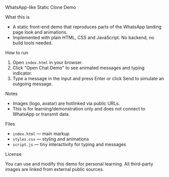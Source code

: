 WhatsApp-like Static Clone Demo

What this is

- A static front-end demo that reproduces parts of the WhatsApp landing page look and animations.
- Implemented with plain HTML, CSS and JavaScript. No backend, no build tools needed.

How to run

1. Open `index.html` in your browser.
2. Click "Open Chat Demo" to see animated messages and typing indicator.
3. Type a message in the input and press Enter or click Send to simulate an outgoing message.

Notes

- Images (logo, avatar) are hotlinked via public URLs.
- This is for learning/demonstration only and does not connect to WhatsApp or transmit data.

Files

- `index.html` — main markup
- `styles.css` — styling and animations
- `script.js` — tiny interactivity for typing and messages

License

You can use and modify this demo for personal learning. All third-party images are linked from external public sources.